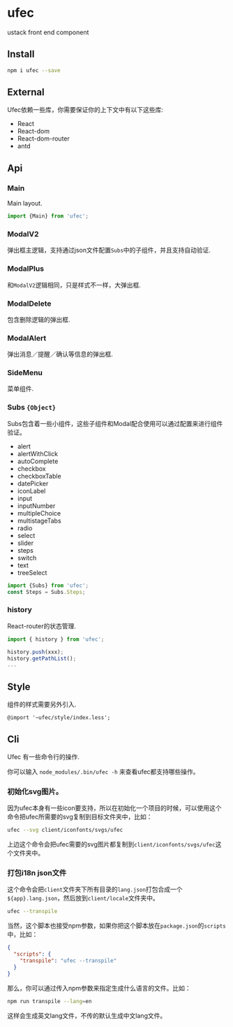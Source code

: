 # ufec
ustack front end component

## Install

```bash
npm i ufec --save
```

## External
Ufec依赖一些库，你需要保证你的上下文中有以下这些库:

* React
* React-dom
* React-dom-router
* antd

## Api

### Main

Main layout.

```javascript
import {Main} from 'ufec';
```

### ModalV2

弹出框主逻辑，支持通过json文件配置`Subs`中的子组件，并且支持自动验证.

### ModalPlus

和`ModalV2`逻辑相同，只是样式不一样，大弹出框.

### ModalDelete

包含删除逻辑的弹出框.

### ModalAlert

弹出消息／提醒／确认等信息的弹出框.

### SideMenu

菜单组件.

### Subs `{Object}`

Subs包含着一些小组件，这些子组件和Modal配合使用可以通过配置来进行组件验证。

* alert
* alertWithClick
* autoComplete
* checkbox
* checkboxTable
* datePicker
* iconLabel
* input
* inputNumber
* multipleChoice
* multistageTabs
* radio
* select
* slider
* steps
* switch
* text
* treeSelect

```javascript
import {Subs} from 'ufec';
const Steps = Subs.Steps;
```

### history

React-router的状态管理.

```javascript
import { history } from 'ufec';

history.push(xxx);
history.getPathList();
...
```

## Style

组件的样式需要另外引入.

```less
@import '~ufec/style/index.less';
```

## Cli

Ufec 有一些命令行的操作.

你可以输入 `node_modules/.bin/ufec -h` 来查看ufec都支持哪些操作。

### 初始化svg图片。

因为ufec本身有一些icon要支持，所以在初始化一个项目的时候，可以使用这个命令把ufec所需要的svg复制到目标文件夹中，比如：

```bash
ufec --svg client/iconfonts/svgs/ufec
```

上边这个命令会把ufec需要的svg图片都复制到`client/iconfonts/svgs/ufec`这个文件夹中。

### 打包i18n json文件

这个命令会把`client`文件夹下所有目录的`lang.json`打包合成一个`${app}.lang.json`，然后放到`client/locale`文件夹中。

```bash
ufec --transpile
```

当然，这个脚本也接受npm参数，如果你把这个脚本放在`package.json`的`scripts`中，比如：

```json
{
  "scripts": {
    "transpile": "ufec --transpile"
  }
}
```

那么，你可以通过传入npm参数来指定生成什么语言的文件。比如：

```bash
npm run transpile --lang=en
```

这样会生成英文lang文件，不传的默认生成中文lang文件。